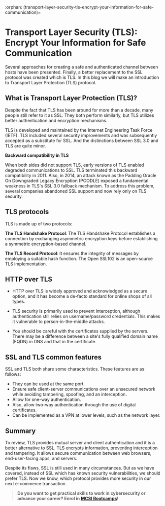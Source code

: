 :orphan:
(transport-layer-security-tls-encrypt-your-information-for-safe-communication)=
# Transport Layer Security (TLS): Encrypt Your Information for Safe Communication
 

Several approaches for creating a safe and authenticated channel between hosts have been presented. Finally, a better replacement to the SSL protocol was created which is TLS. In this blog we will make an introduction to Transport Layer Protection (TLS) protocol.

## What is Transport Layer Protection (TLS)?

Despite the fact that TLS has been around for more than a decade, many people still refer to it as SSL. They both perform similarly, but TLS utilizes better authentication and encryption mechanisms.

TLS is developed and maintained by the Internet Engineering Task Force (IETF). TLS included several security improvements and was subsequently accepted as a substitute for SSL. And the distinctions between SSL 3.0 and TLS are quite minor.

**Backward compatibility in TLS**

When both sides did not support TLS, early versions of TLS enabled degraded communications to SSL. TLS terminated this backward compatibility in 2011. Also, in 2014, an attack known as the Padding Oracle On Downgraded Legacy Encryption (POODLE) exposed a fundamental weakness in TLS's SSL 3.0 fallback mechanism. To address this problem, several companies abandoned SSL support and now rely only on TLS security.

## TLS protocols

TLS is made up of two protocols:

**The TLS Handshake Protocol**: The TLS Handshake Protocol establishes a connection by exchanging asymmetric encryption keys before establishing a symmetric encryption-based channel.

**The TLS Record Protocol**: It ensures the integrity of messages by employing a suitable hash function. The Open SSL102 is an open-source TLS implementation.

## HTTP over TLS

- HTTP over TLS is widely approved and acknowledged as a secure option, and it has become a de-facto standard for online shops of all types.

- TLS security is primarily used to prevent interception, although authentication still relies on username/password credentials. This makes it vulnerable to person-in-the-middle attacks.
- You should be careful with the certificates supplied by the servers. There may be a difference between a site's fully qualified domain name (FQDN) in DNS and that in the certificate.

## SSL and TLS common features

SSL and TLS both share some characteristics. These features are as follows:

- They can be used at the same port.
- Ensure safe client-server communications over an unsecured network while avoiding tampering, spoofing, and an interception.
- Allow for one-way authentication.
- Also, allow two-way authentication through the use of digital certificates.
- Can be implemented as a VPN at lower levels, such as the network layer.

## Summary

To review, TLS provides mutual server and client authentication and it is a better alternative to SSL. TLS encrypts information, preventing interception and tampering. It allows secure communication between web browsers, end-user-facing apps, and servers.

Despite its flaws, SSL is still used in many circumstances. But as we have covered, instead of SSL which has known security vulnerabilities, we should prefer TLS. Now we know, which protocol provides more security in our next e-commerce transaction.

> **Do you want to get practical skills to work in cybersecurity or advance your career? Enrol in [MCSI Bootcamps](https://www.mosse-institute.com/bootcamps.html)!**